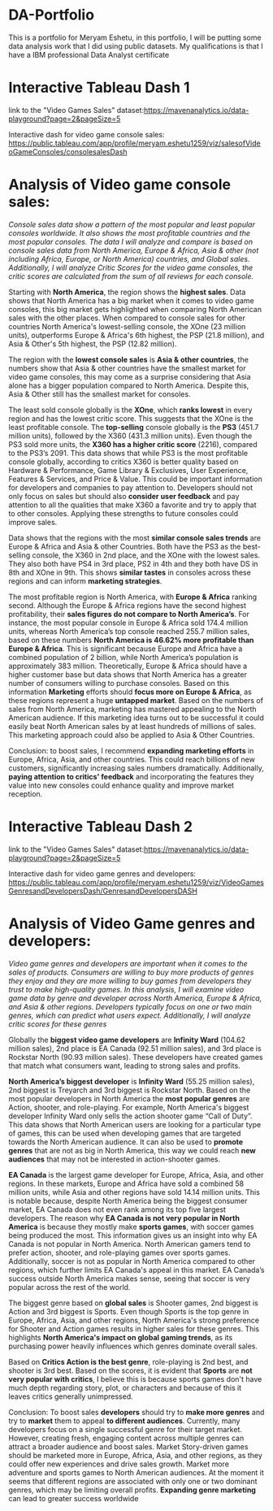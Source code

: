 # DA-Portfolio
This is a portfolio for Meryam Eshetu, in this portfolio, I will be putting some data analysis work that I did using public datasets. My qualifications is that I have a IBM professional Data Analyst certificate
# Interactive Tableau Dash 1
link to the "Video Games Sales" dataset:https://mavenanalytics.io/data-playground?page=2&pageSize=5 

Interactive dash for video game console sales:
https://public.tableau.com/app/profile/meryam.eshetu1259/viz/salesofVideoGameConsoles/consolesalesDash

# Analysis of Video game console sales:

*Console sales data show a pattern of the most popular and least popular consoles worldwide. It also shows the most profitable countries and the most popular consoles. The data I will analyze and compare is based on console sales data from North America, Europe & Africa, Asia & other (not including Africa, Europe, or North America) countries, and Global sales. Additionally, I will analyze Critic Scores for the video game consoles, the critic scores are calculated from the sum of all reviews for each console.*

Starting with **North America**, the region shows the **highest sales**. Data shows that North America has a big market when it comes to video game consoles, this big market gets highlighted when comparing North American sales with the other places. When compared to console sales for other countries North America's lowest-selling console, the XOne (23 million units), outperforms Europe & Africa's 6th highest, the PSP (21.8 million), and Asia & Other's 5th highest, the PSP (12.82 million).

The region with the **lowest console sales** is **Asia & other countries**, the numbers show that Asia & other countries have the smallest market for video game consoles, this may come as a surprise considering that Asia alone has a bigger population compared to North America. Despite this, Asia & Other still has the smallest market for consoles.

The least sold console globally is the **XOne**, which **ranks lowest** in every region and has the lowest critic score. This suggests that the XOne is the least profitable console.
The **top-selling** console globally is the **PS3** (451.7 million units), followed by the X360 (431.3 million units). Even though the PS3 sold more units, the **X360 has a higher critic score** (2216), compared to the PS3’s 2091. This data shows that while PS3 is the most profitable console globally, according to critics X360 is better quality based on Hardware & Performance, Game Library & Exclusives, User Experience, Features & Services, and Price & Value. This could be important information for developers and companies to pay attention to. Developers should not only focus on sales but should also **consider user feedback** and pay attention to all the qualities that make X360 a favorite and try to apply that to other consoles. Applying these strengths to future consoles could improve sales. 

Data shows that the regions with the most **similar console sales trends** are Europe & Africa and Asia & other Countries. Both have the PS3 as the best-selling console, the X360 in 2nd place, and the XOne with the lowest sales. They also both have PS4 in 3rd place, PS2 in 4th and they both have DS in 8th and XOne in 9th. This shows **similar tastes** in consoles across these regions and can inform **marketing strategies**.

The most profitable region is North America, with **Europe & Africa** ranking second. Although the Europe & Africa regions have the second highest profitability, their **sales figures do not compare to North America’s**. For instance, the most popular console in Europe & Africa sold 174.4 million units, whereas North America’s top console reached 255.7 million sales, based on these numbers **North America is 46.62% more profitable than Europe & Africa**. This is significant because Europe and Africa have a combined population of 2 billion, while North America’s population is approximately 383 million. Theoretically, Europe & Africa should have a higher customer base but data shows that North America has a greater number of consumers willing to purchase consoles.
 Based on this information **Marketing** efforts should **focus more on Europe & Africa**, as these regions represent a huge **untapped market**. Based on the numbers of sales from North America, marketing has mastered appealing to the North American audience. If this marketing idea turns out to be successful it could easily beat North American sales by at least hundreds of millions of sales. This marketing approach could also be applied to Asia & Other Countries.

Conclusion: to boost sales, I recommend **expanding marketing efforts** in Europe, Africa, Asia, and other countries. This could reach billions of new customers, significantly increasing sales numbers dramatically. Additionally, **paying attention to critics' feedback** and incorporating the features they value into new consoles could enhance quality and improve market reception.

# Interactive Tableau Dash 2
link to the "Video Games Sales" dataset:https://mavenanalytics.io/data-playground?page=2&pageSize=5 

Interactive dash for video game genres and developers:
https://public.tableau.com/app/profile/meryam.eshetu1259/viz/VideoGamesGenresandDevelopersDash/GenresandDevelopersDASH
# Analysis of Video Game genres and developers:
*Video game genres and developers are important when it comes to the sales of products. Consumers are willing to buy more products of genres they enjoy and they are more willing to buy games from developers they trust to make high-quality games. In this analysis, I will examine video game data by genre and developer across North America, Europe & Africa, and Asia & other regions. Developers typically focus on one or two main genres, which can predict what users expect. Additionally, I will analyze critic scores for these genres*

Globally the **biggest video game developers** are **Infinity Ward** (104.62 million sales), 2nd place is EA Canada (92.51 million sales), and 3rd place is Rockstar North (90.93 million sales). These developers have created games that match what consumers want, leading to strong sales and profits.

**North America’s biggest developer** is **Infinity Ward** (55.25 million sales), 2nd biggest is Treyarch and 3rd biggest is Rockstar North. Based on the most popular developers in North America the **most popular genres** are Action, shooter, and role-playing. For example, North America's biggest developer Infinity Ward only sells the action shooter game “Call of Duty”. This data shows that North American users are looking for a particular type of games, this can be used when developing games that are targeted towards the North American audience. It can also be used to **promote genres** that are not as big in North America, this way we could reach **new audiences** that may not be interested in action-shooter games.

**EA Canada** is the largest game developer for Europe, Africa, Asia, and other regions. In these markets, Europe and Africa have sold a combined 58 million units, while Asia and other regions have sold 14.14 million units. This is notable because, despite North America being the biggest consumer market, EA Canada does not even rank among its top five largest developers. The reason why **EA Canada is not very popular in North America** is because they mostly make **sports games**, with soccer games being produced the most. This information gives us an insight into why EA Canada is not popular in North America. North American gamers tend to prefer action, shooter, and role-playing games over sports games. Additionally, soccer is not as popular in North America compared to other regions, which further limits EA Canada's appeal in this market. EA Canada’s success outside North America makes sense, seeing that soccer is very popular across the rest of the world.

The biggest genre based on **global sales** is Shooter games, 2nd biggest is Action and 3rd biggest is Sports. Even though Sports is the top genre in Europe, Africa, Asia, and other regions, North America's strong preference for Shooter and Action games results in higher sales for these genres. This highlights **North America's impact on global gaming trends**, as its purchasing power heavily influences which genres dominate overall sales.

Based on **Critics Action is the best genre**, role-playing is 2nd best, and shooter is 3rd best. Based on the scores, it is evident that **Sports** are **not very popular with critics**, I believe this is because sports games don't have much depth regarding story, plot, or characters and because of this it leaves critics generally unimpressed.

Conclusion: To boost sales **developers** should try to **make more genres** and try to **market** them to appeal **to different audiences**. Currently, many developers focus on a single successful genre for their target market. However, creating fresh, engaging content across multiple genres can attract a broader audience and boost sales. Market Story-driven games should be marketed more in Europe, Africa, Asia, and other regions, as they could offer new experiences and drive sales growth. Market more adventure and sports games to North American audiences. At the moment it seems that different regions are associated with only one or two dominant genres, which may be limiting overall profits. **Expanding genre marketing** can lead to greater success worldwide
